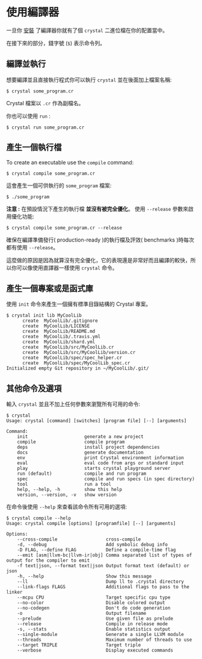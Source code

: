 # 使用編譯器

一旦你 [安裝](../installation/README.md) 了編譯器你就有了個 `crystal` 二進位檔在你的配置當中。

在接下來的部分，錢字號 (`$`) 表示命令列。

## 編譯並執行

想要編譯並且直接執行程式你可以執行 `crystal` 並在後面加上檔案名稱:


```
$ crystal some_program.cr
```

Crystal 檔案以 `.cr` 作為副檔名。

你也可以使用 `run` :

```
$ crystal run some_program.cr
```

## 產生一個執行檔

To create an executable use the `compile` command:

```
$ crystal compile some_program.cr
```

這會產生一個可供執行的 `some_program` 檔案:

```
$ ./some_program
```

**注意 :** 在預設情況下產生的執行檔 **並沒有被完全優化**。 使用 `--release` 參數來啟用優化功能:

```
$ crystal compile some_program.cr --release
```

確保在編譯準備發行( production-ready )的執行檔及評效( benchmarks )時每次都有使用 `--release`。

這麼做的原因是因為就算沒有完全優化，它的表現還是非常好而且編譯的較快，所以你可以像使用直譯器一樣使用 `crystal` 命令。

## 產生一個專案或是函式庫


使用 `init` 命令來產生一個擁有標準目錄結構的 Crystal 專案。

```
$ crystal init lib MyCoolLib
      create  MyCoolLib/.gitignore
      create  MyCoolLib/LICENSE
      create  MyCoolLib/README.md
      create  MyCoolLib/.travis.yml
      create  MyCoolLib/shard.yml
      create  MyCoolLib/src/MyCoolLib.cr
      create  MyCoolLib/src/MyCoolLib/version.cr
      create  MyCoolLib/spec/spec_helper.cr
      create  MyCoolLib/spec/MyCoolLib_spec.cr
Initialized empty Git repository in ~/MyCoolLib/.git/
```

## 其他命令及選項

輸入  `crystal` 並且不加上任何參數來瀏覽所有可用的命令:

```
$ crystal
Usage: crystal [command] [switches] [program file] [--] [arguments]

Command:
    init                     generate a new project
    compile                  compile program
    deps                     install project dependencies
    docs                     generate documentation
    env                      print Crystal environment information
    eval                     eval code from args or standard input
    play                     starts crystal playground server
    run (default)            compile and run program
    spec                     compile and run specs (in spec directory)
    tool                     run a tool
    help, --help, -h         show this help
    version, --version, -v   show version
```

在命令後使用 `--help` 來查看該命令所有可用的選項:

```
$ crystal compile --help
Usage: crystal compile [options] [programfile] [--] [arguments]

Options:
    --cross-compile                  cross-compile
    -d, --debug                      Add symbolic debug info
    -D FLAG, --define FLAG           Define a compile-time flag
    --emit [asm|llvm-bc|llvm-ir|obj] Comma separated list of types of output for the compiler to emit
    -f text|json, --format text|json Output format text (default) or json
    -h, --help                       Show this message
    --ll                             Dump ll to .crystal directory
    --link-flags FLAGS               Additional flags to pass to the linker
    --mcpu CPU                       Target specific cpu type
    --no-color                       Disable colored output
    --no-codegen                     Don't do code generation
    -o                               Output filename
    --prelude                        Use given file as prelude
    --release                        Compile in release mode
    -s, --stats                      Enable statistics output
    --single-module                  Generate a single LLVM module
    --threads                        Maximum number of threads to use
    --target TRIPLE                  Target triple
    --verbose                        Display executed commands
```
